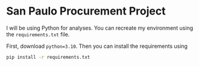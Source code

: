 # San Paulo Procurement Project

I will be using Python for analyses. You can recreate my environment using the `requirements.txt` file. 

First, download `python=3.10`. Then you can install the requirements using

```bash
pip install -r requirements.txt
```
